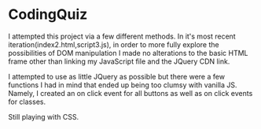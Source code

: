 # CodingQuiz
I attempted this project via a few different methods. In it's most recent iteration(index2.html,script3.js), in order to more fully explore the possibilities of DOM manipulation I made no alterations to the basic HTML frame other than linking my JavaScript file and the JQuery CDN link.

I attempted to use as little JQuery as possible but there were a few functions I had in mind that ended up being too clumsy with vanilla JS. Namely, I created an on click event for all buttons as well as on click events for classes.

Still playing with CSS.
